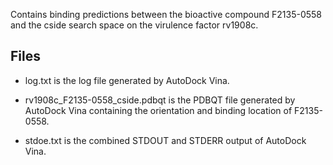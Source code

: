 Contains binding predictions between the bioactive compound F2135-0558 and the cside search space on the virulence factor rv1908c.

## Files

- log.txt is the log file generated by AutoDock Vina.

- rv1908c_F2135-0558_cside.pdbqt is the PDBQT file generated by AutoDock Vina containing the orientation and binding location of F2135-0558.

- stdoe.txt is the combined STDOUT and STDERR output of AutoDock Vina.

